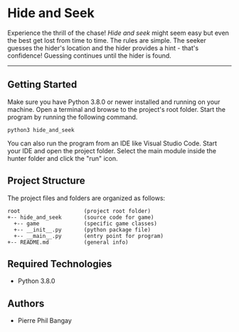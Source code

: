 # Hide and Seek
Experience the thrill of the chase! <i>Hide and seek</i> might seem easy but even the 
best get lost from time to time. The rules are simple. The seeker guesses the 
hider's location and the hider provides a hint - that's confidence! Guessing 
continues until the hider is found.

---
## Getting Started
Make sure you have Python 3.8.0 or newer installed and running on your machine. 
Open a terminal and browse to the project's root folder. Start the program by 
running the following command.
```
python3 hide_and_seek 
```
You can also run the program from an IDE like Visual Studio Code. Start your IDE 
and open the project folder. Select the main module inside the hunter folder and 
click the "run" icon.

## Project Structure
The project files and folders are organized as follows:
```
root                    (project root folder)
+-- hide_and_seek       (source code for game)
  +-- game              (specific game classes)
  +-- __init__.py       (python package file)
  +-- __main__.py       (entry point for program)
+-- README.md           (general info)
```

## Required Technologies
* Python 3.8.0

## Authors
* Pierre Phil Bangay